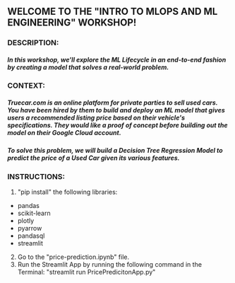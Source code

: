 ## **WELCOME TO THE "INTRO TO MLOPS AND ML ENGINEERING" WORKSHOP!**

### **DESCRIPTION:**
##### In this workshop, we'll explore the ML Lifecycle in an end-to-end fashion by creating a model that solves a real-world problem.

### **CONTEXT:**
##### Truecar.com is an online platform for private parties to sell used cars. You have been hired by them to build and deploy an ML model that gives users a recommended listing price based on their vehicle's specifications. They would like a proof of concept before building out the model on their Google Cloud account.

##### To solve this problem, we will build a Decision Tree Regression Model to predict the price of a Used Car given its various features.

### **INSTRUCTIONS:**
1. "pip install" the following libraries:
- pandas
- scikit-learn
- plotly
- pyarrow
- pandasql
- streamlit
2. Go to the "price-prediction.ipynb" file.
3. Run the Streamlit App by running the following command in the Terminal:
   "streamlit run PricePredicitonApp.py"

